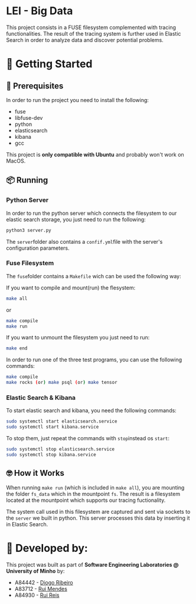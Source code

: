 # LEI - Big Data

This project consists in a FUSE filesystem complemented with tracing functionalities. The result of the tracing system is further used in Elastic Search in order to analyze data and discover potential problems.

# 🚀 Getting Started

## 🔧 Prerequisites

In order to run the project you need to install the following:

* fuse
* libfuse-dev
* python
* elasticsearch
* kibana
* gcc

This project is **only compatible with Ubuntu** and probably won't work on MacOS.

## 📦 Running


### Python Server

In order to run the python server which connects the filesystem to our elastic search storage, you just need to run the following:

```bash
python3 server.py
```

The `server`folder also contains a `confif.yml`file with the server's configuration parameters.

### Fuse Filesystem

The `fuse`folder contains a `Makefile` wich can be used the following way:

If you want to compile and mount(run) the flesystem:

```bash
make all
```

or

```bash
make compile
make run
```

If you want to unmount the filesystem you just need to run:

```bash
make end
```

In order to run one of the three test programs, you can use the following commands:

```bash
make compile
make rocks (or) make psql (or) make tensor
```

### Elastic Search & Kibana

To start elastic search and kibana, you need the following commands:

```bash
sudo systemctl start elasticsearch.service
sudo systemctl start kibana.service
```

To stop them, just repeat the commands with `stop`instead os `start`:

```bash
sudo systemctl stop elasticsearch.service
sudo systemctl stop kibana.service
```

## :nerd_face: How it Works

When running `make run` (which is included in `make all`), you are mounting the folder `fs_data` which in the mountpoint `fs`. The result is a filesystem located at the mountpoint which supports our tracing fuctionality.

The system call used in this filesystem are captured and sent via sockets to the `server` we built in python. This server processes this data by inserting it in Elastic Search.


# :muscle: Developed by:

This project was built as part of **Software Engineering Laboratories @ University of Minho** by:

* A84442 - [Diogo Ribeiro](https://github.com/ribeiropdiogo)
* A83712 - [Rui Mendes](https://github.com/ruimendes29)
* A84930 - [Rui Reis](https://github.com/Syrayse)
